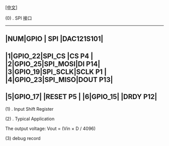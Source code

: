 [[中文]](./readme_cn.md)

(0) . SPI 接口
_____________________________
|NUM|GPIO | SPI   |DAC121S101|
------------------------------
|1|GPIO_22|SPI_CS  |CS  	P4 |
|2|GPIO_25|SPI_MOSI|DI    P14|
|3|GPIO_19|SPI_SCLK|SCLK  P1 |
|4|GPIO_23|SPI_MISO|DOUT  P13|
------------------------------
|5|GPIO_17|        |RESET P5 |
|6|GPIO_15|        |DRDY  P12|
------------------------------

(1) . Input Shift Register


(2) . Typical Application

The output voltage:	Vout = (Vin × D / 4096)


(3) debug record
